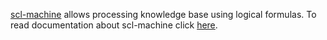 [scl-machine](https://github.com/ostis-ai/scl-machine) allows processing knowledge base using logical formulas.
To read documentation about scl-machine click [here](https://github.com/ostis-ai/scl-machine/blob/main/docs/main.pdf).
